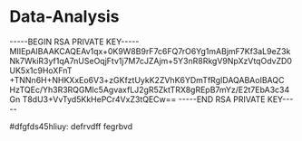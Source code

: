 # Data-Analysis

-----BEGIN RSA PRIVATE KEY-----
MIIEpAIBAAKCAQEAv1qx+0K9W8B9rF7c6FQ7rO6Yg1mABjmF7Kf3aL9eZ3kNk7WkiR3yf1qA7nUSeOqjFtv1j7M7cJZAjm+5Y3nR8RkgV9NpXzVtqOdvZD0UK5x1c9HoXFnT
+TNNn6H+NHKXxEo6V3+zGKfztUykK2ZVhK6YDmTfRgIDAQABAoIBAQC
HzTQEc/Yh3R3RQGMIc5AgvaxfLJ2gR5ZktTRX8gREpB7mYz/E2t7EbA3c34Gn
T8dU3+VvTyd5KkHePCr4VxZ3tQECw==
-----END RSA PRIVATE KEY-----



 #dfgfds45hliuy:
defrvdff
fegrbvd

